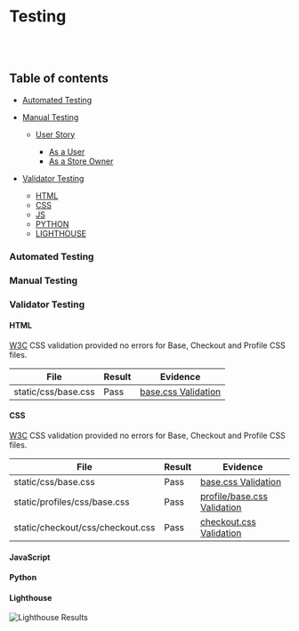 # **Testing**
<br>

<br>

## **Table of contents**

- [Automated Testing](#automated-testing)
- [Manual Testing](#manual-testing)

    - [User Story](#user-story)
        
        - [As a User](#as-a-user)
        - [As a Store Owner](#as-a-store-owner)

- [Validator Testing](#validator-testing)

    - [HTML](#html)
    - [CSS](#css)
    - [JS](#js)
    - [PYTHON](#python)
    - [LIGHTHOUSE ](#lighthouse)

### **Automated Testing**

### **Manual Testing**

### **Validator Testing**

#### **HTML**

[W3C](https://validator.w3.org/#validate_by_input) CSS validation provided no errors for Base, Checkout and Profile CSS files.

File | Result | Evidence | 
--- | --- | --- |
static/css/base.css | Pass | [base.css Validation](docs/read-me/testing/w3c-base-css.png)

#### **CSS**
 
[W3C](https://jigsaw.w3.org/css-validator/#validate_by_input) CSS validation provided no errors for Base, Checkout and Profile CSS files.

File | Result | Evidence | 
--- | --- | --- |
static/css/base.css | Pass | [base.css Validation](docs/read-me/testing/w3c-base-css.png)
static/profiles/css/base.css | Pass | [profile/base.css Validation](docs/read-me/testing/w3c-profile-css.png)
static/checkout/css/checkout.css | Pass | [checkout.css Validation](docs/read-me/testing/w3c-checkout-css.png)

#### **JavaScript**

#### **Python**

#### **Lighthouse**

![Lighthouse Results](docs/testing/lighthouse.png)